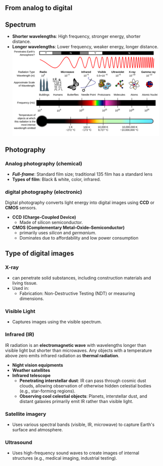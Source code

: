 ## From analog to digital
## Spectrum
* **Shorter wavelengths**: High frequency, stronger energy, shorter distance.
* **Longer wavelengths**: Lower frequency, weaker energy, longer distance.
![alt text](image.png)

## Photography

### Analog photography (chemical)
* ***Full-frame***: Standard film size; traditional 135 film has a standard lens
* **Types of film**: Black & white, color, infrared.

### digital photography (electronic)
Digital photography converts light energy into digital images using **CCD** or **CMOS** sensors.

* **CCD (Charge-Coupled Device)**
  * Made of silicon semiconductor.
* **CMOS (Complementary Metal–Oxide–Semiconductor)**
  * primarily uses *silicon* and *germanium*. 
  * Dominates due to affordability and low power consumption
  
## Type of digital images
### X-ray
* can penetrate solid substances, including construction materials and living tissue.
* Used in:
  * Fabrication: Non-Destructive Testing (NDT) or measuring dimensions.

### Visible Light
* Captures images using the visible spectrum.

### Infrared (IR)
IR radiation is an **electromagnetic wave** with wavelengths longer than visible light but shorter than microwaves.
Any objects with a temperature above zero emits infrared radiation as **thermal radiation**.

* **Night vision equipments**
* **Weather satellites**
* **Infrared telescope**
  * **Penetrating interstellar dust**: IR can pass through cosmic dust clouds, allowing observation of otherwise hidden celestial bodies (e.g., star-forming regions).
  * **Observing cool celestial objects**: Planets, interstellar dust, and distant galaxies primarily emit IR rather than visible light.

### Satellite imagery
* Uses various spectral bands (visible, IR, microwave) to capture Earth's surface and atmosphere.
  
### Ultrasound
* Uses high-frequency sound waves to create images of internal structures (e.g., medical imaging, industrial testing).







